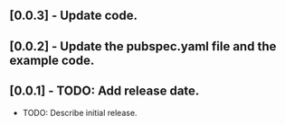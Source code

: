 ## [0.0.3] - Update code.
## [0.0.2] - Update the pubspec.yaml file and the example code.
## [0.0.1] - TODO: Add release date.

* TODO: Describe initial release.
